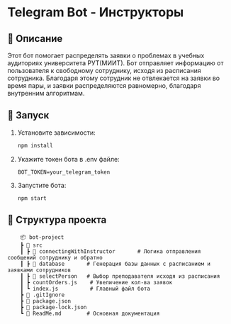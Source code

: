 # Telegram Bot - Инструкторы

## 📌 Описание
Этот бот помогает распределять заявки о проблемах в учебных аудиториях университета РУТ(МИИТ). Бот отправляет информацию от пользователя к свободному сотруднику, исходя из расписания сотрудника. Благодаря этому сотрудник не отвлекается на заявки во время пары, и заявки распределяются равномерно, благодаря внутренним алгоритмам. 

## 🚀 Запуск
1. Установите зависимости:
   ```bash
   npm install
   ```
2. Укажите токен бота в .env файле:
    ```
    BOT_TOKEN=your_telegram_token
    ```
3. Запустите бота:
    ```
    npm start
    ```


## 📂 Структура проекта
```
    📦 bot-project
    ┣ 📂 src
    ┃ ┣ 📂 connectingWithInstructor       # Логика отправления сообщений сотруднику и обратно
    ┃ ┣ 📂 database       # Генерация базы данных с расписанием и заявками сотрудников
    ┃ ┣ 📂 selectPerson   # Выбор преподавателя исходя из расписания
    ┃ ┣ countOrders.js    # Увеличение кол-ва заявок
    ┃ ┗ index.js          # Главный файл бота 
    ┣ 📜 .gitIgnore       
    ┣ 📜 package.json
    ┣ 📜 package-lock.json
    ┗ 📜 ReadMe.md        # Основная документация
```

